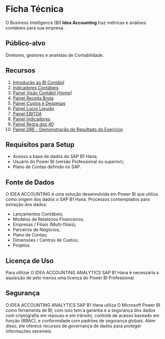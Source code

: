# Ficha Técnica
O Business Intelligence (BI) **Idea Accounting** traz métricas e análises contábeis para sua empresa.

## Público-alvo

Diretores, gestores e analistas de Contabilidade.

## Recursos

1. [Introdução ao BI Contábil](./intro.md)
2. [Indicadores Contábeis](./indicadores_caixas.md)
3. [Painel Visão Contábil (Home)](./home.md)
4. [Painel Receita Bruta](./receitabruta.md)
5. [Painel Custos e Despesas](./custosedespesas.md)
6. [Painel Lucro Líquido](./lucroliquido.md)
7. [Painel EBITDA](./ebitda.md)
8. [Painel Indicadores](./indicadores.md)
9. [Painel Regra dos 40](./regrados40.md)
10. [Painel DRE - Demonstração do Resultado do Exercício](./dre.md)

## Requisitos para Setup

- Acesso a base de dados do SAP B1 Hana;
- Usuário do Power BI (versão Professional ou superior);
- Plano de Contas definido no SAP.

## Fonte de Dados

O IDEA ACCOUNTING é uma solução desenvolvida em Power BI que utiliza como origem dos dados o SAP B1 Hana.
Processos contemplados para extração dos dados: 

- Lançamentos Contábeis;
- Modelos de Relatórios Financeiros;
- Empresas / Filiais (Multi-filiais);
- Parceiros de Negócios;
- Plano de Contas;
- Dimensões / Centros de Custos;
- Projetos.

## Licença de Uso

Para utilizar O IDEA ACCOUNTING ANALYTICS SAP B1 Hana é necessária a aquisição de pelo menos uma licença do Power BI Professional.

## Segurança

O IDEA ACCOUNTING ANALYTICS SAP B1 Hana utiliza O Microsoft Power BI como ferramenta de BI, com isso tem a garantia e a segurança dos dados com criptografia em repouso e em trânsito, controle de acesso baseado em função (RBAC), e conformidade com padrões de segurança globais. Além disso, ele oferece recursos de governança de dados para proteger informações sensíveis.
